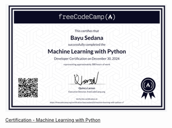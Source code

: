 ![Certification](FCCML.png)

[Certification - Machine Learning with Python](https://www.freecodecamp.org/certification/bayusedana26/machine-learning-with-python-v7)
